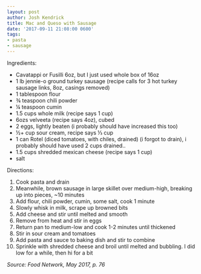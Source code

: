 ```yaml
---
layout: post
author: Josh Kendrick
title: Mac and Queso with Sausage
date: '2017-09-11 21:08:00 0600'
tags:
- pasta
- sausage
---
```


Ingredients:
* Cavatappi or Fusilli 6oz, but I just used whole box of 16oz
* 1 lb jennie-o ground turkey sausage (recipe calls for 3 hot turkey sausage links, 8oz, casings removed)
* 1 tablespoon flour
* ¾ teaspoon chili powder
* ¼ teaspoon cumin
* 1.5 cups whole milk (recipe says 1 cup)
* 6ozs velveeta (recipe says 4oz), cubed
* 2 eggs, lightly beaten (i probably should have increased this too)
* ½+ cup sour cream, recipe says ⅓ cup
* 1 can Rotel (diced tomatoes, with chiles, drained) (i forgot to drain), i probably should have used 2 cups drained..
* 1.5 cups shredded mexican cheese (recipe says 1 cup)
* salt

Directions:
1. Cook pasta and drain
2. Meanwhile, brown sausage in large skillet over medium-high, breaking up into pieces, ~10 minutes
3. Add flour, chili powder, cumin, some salt, cook 1 minute
4. Slowly whisk in milk, scrape up browned bits
5. Add cheese and stir until melted and smooth
6. Remove from heat and stir in eggs
7. Return pan to medium-low and cook 1-2 minutes until thickened
8. Stir in sour cream and tomatoes
9. Add pasta and sauce to baking dish and stir to combine
10. Sprinkle with shredded cheese and broil until melted and bubbling. I did low for a while, then hi for a bit

*Source: Food Network, May 2017, p. 76*